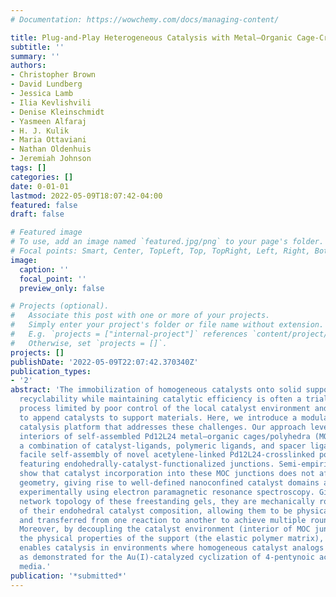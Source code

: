 ```yaml
---
# Documentation: https://wowchemy.com/docs/managing-content/

title: Plug-and-Play Heterogeneous Catalysis with Metal–Organic Cage-Crosslinked Polymers
subtitle: ''
summary: ''
authors:
- Christopher Brown
- David Lundberg
- Jessica Lamb
- Ilia Kevlishvili
- Denise Kleinschmidt
- Yasmeen Alfaraj
- H. J. Kulik
- Maria Ottaviani
- Nathan Oldenhuis
- Jeremiah Johnson
tags: []
categories: []
date: 0-01-01
lastmod: 2022-05-09T18:07:42-04:00
featured: false
draft: false

# Featured image
# To use, add an image named `featured.jpg/png` to your page's folder.
# Focal points: Smart, Center, TopLeft, Top, TopRight, Left, Right, BottomLeft, Bottom, BottomRight.
image:
  caption: ''
  focal_point: ''
  preview_only: false

# Projects (optional).
#   Associate this post with one or more of your projects.
#   Simply enter your project's folder or file name without extension.
#   E.g. `projects = ["internal-project"]` references `content/project/deep-learning/index.md`.
#   Otherwise, set `projects = []`.
projects: []
publishDate: '2022-05-09T22:07:42.370340Z'
publication_types:
- '2'
abstract: 'The immobilization of homogeneous catalysts onto solid supports to improve
  recyclability while maintaining catalytic efficiency is often a trial-and-error
  process limited by poor control of the local catalyst environment and few strategies
  to append catalysts to support materials. Here, we introduce a modular heterogenous
  catalysis platform that addresses these challenges. Our approach leverages the well-defined
  interiors of self-assembled Pd12L24 metal–organic cages/polyhedra (MOCs): through
  a combination of catalyst-ligands, polymeric ligands, and spacer ligands, we demonstrate
  facile self-assembly of novel acetylene-linked Pd12L24-crosslinked polymer gels
  featuring endohedrally-catalyst-functionalized junctions. Semi-empirical calculations
  show that catalyst incorporation into these MOC junctions does not affect their
  geometry, giving rise to well-defined nanoconfined catalyst domains as confirmed
  experimentally using electron paramagnetic resonance spectroscopy. Given the unique
  network topology of these freestanding gels, they are mechanically robust regardless
  of their endohedral catalyst composition, allowing them to be physically manipulated
  and transferred from one reaction to another to achieve multiple rounds of catalysis.
  Moreover, by decoupling the catalyst environment (interior of MOC junctions) from
  the physical properties of the support (the elastic polymer matrix), this strategy
  enables catalysis in environments where homogeneous catalyst analogs are not viable,
  as demonstrated for the Au(I)-catalyzed cyclization of 4-pentynoic acid in aqueous
  media.'
publication: '*submitted*'
---
```

